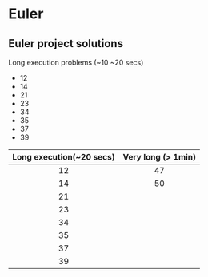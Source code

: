 # Euler

## Euler project solutions

Long execution problems (~10 ~20 secs)
* 12
* 14
* 21
* 23
* 34
* 35
* 37
* 39


| Long execution(~20 secs) | Very long (> 1min) |
| :---------------------:  |:------------------:|
| 12                       | 47                 |
| 14                       | 50                 |
| 21                       |                    |
| 23                       |                    |
| 34                       |                    |
| 35                       |                    |
| 37                       |                    |
| 39                       |                    |